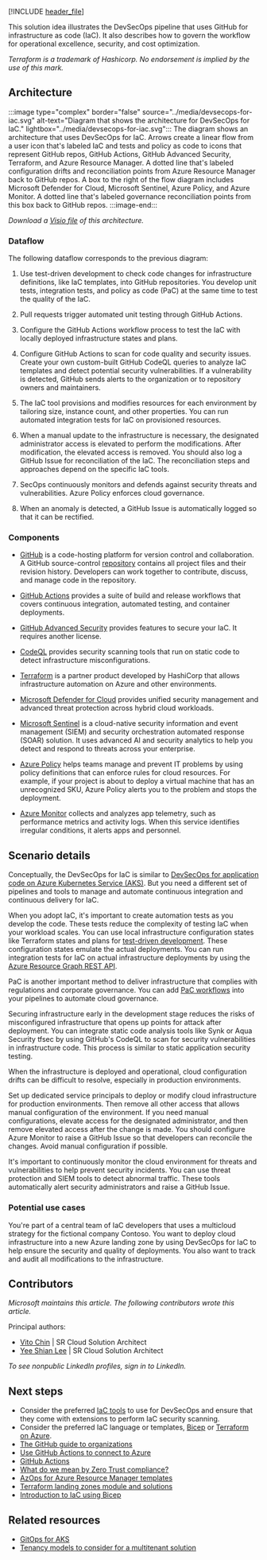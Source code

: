 [!INCLUDE [header_file](../../../includes/sol-idea-header.md)]

This solution idea illustrates the DevSecOps pipeline that uses GitHub for infrastructure as code (IaC). It also describes how to govern the workflow for operational excellence, security, and cost optimization.

*Terraform is a trademark of Hashicorp. No endorsement is implied by the use of this mark.*

## Architecture

:::image type="complex" border="false" source="../media/devsecops-for-iac.svg" alt-text="Diagram that shows the architecture for DevSecOps for IaC." lightbox="../media/devsecops-for-iac.svg":::
   The diagram shows an architecture that uses DevSecOps for IaC. Arrows create a linear flow from a user icon that's labeled IaC and tests and policy as code to icons that represent GitHub repos, GitHub Actions, GitHub Advanced Security, Terraform, and Azure Resource Manager. A dotted line that's labeled configuration drifts and reconciliation points from Azure Resource Manager back to GitHub repos. A box to the right of the flow diagram includes Microsoft Defender for Cloud, Microsoft Sentinel, Azure Policy, and Azure Monitor. A dotted line that's labeled governance reconciliation points from this box back to GitHub repos.
:::image-end:::

*Download a [Visio file](https://arch-center.azureedge.net/devsecops-for-iac.vsdx) of this architecture.*

### Dataflow

The following dataflow corresponds to the previous diagram:

1. Use test-driven development to check code changes for infrastructure definitions, like IaC templates, into GitHub repositories. You develop unit tests, integration tests, and policy as code (PaC) at the same time to test the quality of the IaC.

1. Pull requests trigger automated unit testing through GitHub Actions.

1. Configure the GitHub Actions workflow process to test the IaC with locally deployed infrastructure states and plans.

1. Configure GitHub Actions to scan for code quality and security issues. Create your own custom-built GitHub CodeQL queries to analyze IaC templates and detect potential security vulnerabilities. If a vulnerability is detected, GitHub sends alerts to the organization or to repository owners and maintainers.

1. The IaC tool provisions and modifies resources for each environment by tailoring size, instance count, and other properties. You can run automated integration tests for IaC on provisioned resources.

1. When a manual update to the infrastructure is necessary, the designated administrator access is elevated to perform the modifications. After modification, the elevated access is removed. You should also log a GitHub Issue for reconciliation of the IaC. The reconciliation steps and approaches depend on the specific IaC tools.

1. SecOps continuously monitors and defends against security threats and vulnerabilities. Azure Policy enforces cloud governance.

1. When an anomaly is detected, a GitHub Issue is automatically logged so that it can be rectified.

### Components

- [GitHub](https://github.com) is a code-hosting platform for version control and collaboration. A GitHub source-control [repository](https://docs.github.com/github/creating-cloning-and-archiving-repositories/about-repositories) contains all project files and their revision history. Developers can work together to contribute, discuss, and manage code in the repository.

- [GitHub Actions](https://github.com/features/actions) provides a suite of build and release workflows that covers continuous integration, automated testing, and container deployments.

- [GitHub Advanced Security](https://github.com/advanced-security) provides features to secure your IaC. It requires another license.

- [CodeQL](https://codeql.github.com) provides security scanning tools that run on static code to detect infrastructure misconfigurations.

- [Terraform](https://www.terraform.io) is a partner product developed by HashiCorp that allows infrastructure automation on Azure and other environments.

- [Microsoft Defender for Cloud](/azure/defender-for-cloud/defender-for-cloud-introduction) provides unified security management and advanced threat protection across hybrid cloud workloads.

- [Microsoft Sentinel](/azure/sentinel/overview) is a cloud-native security information and event management (SIEM) and security orchestration automated response (SOAR) solution. It uses advanced AI and security analytics to help you detect and respond to threats across your enterprise.

- [Azure Policy](/azure/governance/policy/overview) helps teams manage and prevent IT problems by using policy definitions that can enforce rules for cloud resources. For example, if your project is about to deploy a virtual machine that has an unrecognized SKU, Azure Policy alerts you to the problem and stops the deployment.

- [Azure Monitor](/azure/azure-monitor/fundamentals/overview) collects and analyzes app telemetry, such as performance metrics and activity logs. When this service identifies irregular conditions, it alerts apps and personnel.

## Scenario details

Conceptually, the DevSecOps for IaC is similar to [DevSecOps for application code on Azure Kubernetes Service (AKS)](../../guide/devsecops/devsecops-on-aks.yml). But you need a different set of pipelines and tools to manage and automate continuous integration and continuous delivery for IaC.

When you adopt IaC, it's important to create automation tests as you develop the code. These tests reduce the complexity of testing IaC when your workload scales. You can use local infrastructure configuration states like Terraform states and plans for [test-driven development](/azure/cloud-adoption-framework/ready/considerations/test-driven-development). These configuration states emulate the actual deployments. You can run integration tests for IaC on actual infrastructure deployments by using the [Azure Resource Graph REST API](/rest/api/azure-resourcegraph/).

PaC is another important method to deliver infrastructure that complies with regulations and corporate governance. You can add [PaC workflows](/azure/governance/policy/concepts/policy-as-code) into your pipelines to automate cloud governance.

Securing infrastructure early in the development stage reduces the risks of misconfigured infrastructure that opens up points for attack after deployment. You can integrate static code analysis tools like Synk or Aqua Security tfsec by using GitHub's CodeQL to scan for security vulnerabilities in infrastructure code. This process is similar to static application security testing.

When the infrastructure is deployed and operational, cloud configuration drifts can be difficult to resolve, especially in production environments.

Set up dedicated service principals to deploy or modify cloud infrastructure for production environments. Then remove all other access that allows manual configuration of the environment. If you need manual configurations, elevate access for the designated administrator, and then remove elevated access after the change is made. You should configure Azure Monitor to raise a GitHub Issue so that developers can reconcile the changes. Avoid manual configuration if possible.

It's important to continuously monitor the cloud environment for threats and vulnerabilities to help prevent security incidents. You can use threat protection and SIEM tools to detect abnormal traffic. These tools automatically alert security administrators and raise a GitHub Issue.

### Potential use cases

You're part of a central team of IaC developers that uses a multicloud strategy for the fictional company Contoso. You want to deploy cloud infrastructure into a new Azure landing zone by using DevSecOps for IaC to help ensure the security and quality of deployments. You also want to track and audit all modifications to the infrastructure.

## Contributors

*Microsoft maintains this article. The following contributors wrote this article.*

Principal authors:

- [Vito Chin](https://www.linkedin.com/in/vitochin) | SR Cloud Solution Architect
- [Yee Shian Lee](https://www.linkedin.com/in/yeeshian) | SR Cloud Solution Architect

*To see nonpublic LinkedIn profiles, sign in to LinkedIn.*

## Next steps

- Consider the preferred [IaC tools](https://azure.microsoft.com/solutions/devsecops/#overview) to use for DevSecOps and ensure that they come with extensions to perform IaC security scanning.
- Consider the preferred IaC language or templates, [Bicep](/azure/azure-resource-manager/bicep/overview?tabs=bicep) or [Terraform on Azure](/azure/developer/terraform).
- [The GitHub guide to organizations](https://www.scribd.com/document/513270621/github-guide-to-organizations)
- [Use GitHub Actions to connect to Azure](/azure/developer/github/connect-from-azure?tabs=azure-portal%2Cwindows)
- [GitHub Actions](https://docs.github.com/en/actions)
- [What do we mean by Zero Trust compliance?](/security/zero-trust/develop/identity-zero-trust-compliance)
- [AzOps for Azure Resource Manager templates](https://github.com/Azure/AzOps)
- [Terraform landing zones module and solutions](https://github.com/aztfmod)
- [Introduction to IaC using Bicep](/training/modules/introduction-to-infrastructure-as-code-using-bicep)

## Related resources

- [GitOps for AKS](../../example-scenario/gitops-aks/gitops-blueprint-aks.yml)
- [Tenancy models to consider for a multitenant solution](../../guide/multitenant/considerations/tenancy-models.yml)
